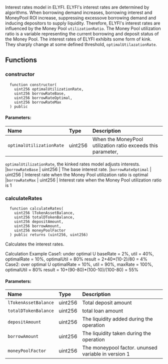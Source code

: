 Interest rates model in ELYFI. ELYFI's interest rates are determined by algorithms.
When borrowing demand increases, borrowing interest and MoneyPool ROI increase,
suppressing excessove borrowing demand and inducing depositors to supply liquidity.
Therefore, ELYFI's interest rates are influenced by the Money Pool `utilizationRatio`.
The Money Pool utilization ratio is a variable representing the current borrowing
and deposit status of the Money Pool. The interest rates of ELYFI exhibits some form of kink.
They sharply change at some defined threshold, `optimalUtilazationRate`.


## Functions
### constructor
```solidity
  function constructor(
    uint256 optimalUtilizationRate,
    uint256 borrowRateBase,
    uint256 borrowRateOptimal,
    uint256 borrowRateMax
  ) public
```


#### Parameters:
| Name | Type | Description                                                          |
| :--- | :--- | :------------------------------------------------------------------- |
|`optimalUtilizationRate` | uint256 | When the MoneyPool utilization ratio exceeds this parameter,
`optimalUtilizationRate`, the kinked rates model adjusts interests.
|`borrowRateBase` | uint256 | The base interest rate.
|`borrowRateOptimal` | uint256 | Interest rate when the Money Pool utilization ratio is optimal
|`borrowRateMax` | uint256 | Interest rate when the Money Pool utilization ratio is 1

### calculateRates
```solidity
  function calculateRates(
    uint256 lTokenAssetBalance,
    uint256 totalDTokenBalance,
    uint256 depositAmount,
    uint256 borrowAmount,
    uint256 moneyPoolFactor
  ) public returns (uint256, uint256)
```
Calculates the interest rates.

Calculation Example
Case1: under optimal U
baseRate = 2%, util = 40%, optimalRate = 10%, optimalUtil = 80%
result = 2+40*(10-2)/80 = 4%
Case2: over optimal U
optimalRate = 10%, util = 90%, maxRate = 100%, optimalUtil = 80%
result = 10+(90-80)*(100-10)/(100-80) = 55%

#### Parameters:
| Name | Type | Description                                                          |
| :--- | :--- | :------------------------------------------------------------------- |
|`lTokenAssetBalance` | uint256 | Total deposit amount
|`totalDTokenBalance` | uint256 | total loan amount
|`depositAmount` | uint256 | The liquidity added during the operation
|`borrowAmount` | uint256 | The liquidity taken during the operation
|`moneyPoolFactor` | uint256 | The moneypool factor. ununsed variable in version 1

